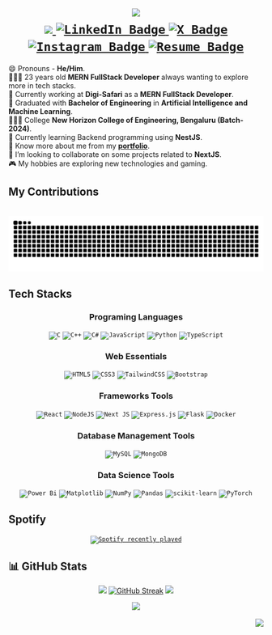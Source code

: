 <div id="header" align="center">
  <h1>
    <img src="https://readme-typing-svg.herokuapp.com?font=JetBrains+Mono&weight=600&pause=1000&color=BD03F7&center=true&vCenter=true&width=500&height=70&size=32&duration=4000&lines=Hello+There!+👋;+I'm+Rohan+Rai!;" />
    <br>
    <div id="badges">
      <a href="mailto:rohan.rai932@outlook.com">
        <code><img src="https://img.shields.io/badge/Gmail-333333?style=for-the-badge&logo=gmail&logoColor=red" /></code>
      </a>
      <a href="https://linkedin.com/in/rohxnrai">
        <code><img src="https://img.shields.io/badge/LinkedIn-blue?logo=linkedin&logoColor=white&style=for-the-badge" alt="LinkedIn Badge"/></code>
      </a>
      <a href="https://x.com/rohxnrai">
        <code><img src="https://img.shields.io/badge/X-black?style=for-the-badge&logo=X&logoColor=white" alt="X Badge"/></code>
      </a>
      <a href="https://instagram.com/rohxn_rai">
        <code><img src="https://img.shields.io/badge/Instagram-%23E4405F.svg?style=for-the-badge&logo=Instagram&logoColor=white" alt="Instagram Badge"/></code>
      </a>
      <a href="https://portfolio-rohan-rai.vercel.app/">
        <code><img src="https://img.shields.io/badge/Portfolio-purple?style=for-the-badge&logo=thirdweb&logoColor=white" alt="Resume Badge"/></code>
      </a>
    </div>
  </h1>
</div>

😄 Pronouns - **He/Him**. <br>
👩🏻‍💻 23 years old **MERN FullStack Developer** always wanting to explore more in tech stacks. <br>
🏢 Currently working at **Digi-Safari** as a **MERN FullStack Developer**. <br>
🧠 Graduated with **Bachelor of Engineering** in **Artificial Intelligence and Machine Learning**. <br>
👩🏻‍🎓 College **New Horizon College of Engineering, Bengaluru (Batch-2024)**. <br>
🌱 Currently learning Backend programming using **NestJS**. <br>
📄 Know more about me from my **[portfolio](https://portfolio-rohan-rai.vercel.app/)**. <br>
💭 I’m looking to collaborate on some projects related to **NextJS**.<br>
🎮 My hobbies are exploring new technologies and gaming. <br>

<div>
  <!-- 
  🐍🐍
  -->
  <h2>My Contributions</h2>
  
  <br>

  
<div align="center">
  <img src="https://raw.githubusercontent.com/rohxn-rai/rohxn-rai/output/github-contribution-grid-snake-dark.svg?palette=github-dark" alt="Snake animation" /> <br>
</div>

</div>

<h2>Tech Stacks</h2>

<div id="tech stack" align="center">

<h3>Programing Languages</h3>

<code>![C](https://img.shields.io/badge/c-%2300599C.svg?style=for-the-badge&logo=c&logoColor=white)</code>
<code>![C++](https://img.shields.io/badge/c++-%2300599C.svg?style=for-the-badge&logo=c%2B%2B&logoColor=white)</code>
<code>![C#](https://img.shields.io/badge/c%23-%23239120.svg?style=for-the-badge&logo=csharp&logoColor=white)</code>
<code>![JavaScript](https://img.shields.io/badge/javascript-%23323330.svg?style=for-the-badge&logo=javascript&logoColor=%23F7DF1E)</code>
<code>![Python](https://img.shields.io/badge/python-3670A0?style=for-the-badge&logo=python&logoColor=ffdd54)</code>
<code>![TypeScript](https://img.shields.io/badge/typescript-%23007ACC.svg?style=for-the-badge&logo=typescript&logoColor=white)</code> <br>

<h3>Web Essentials</h3>

<code>![HTML5](https://img.shields.io/badge/html5-%23E34F26.svg?style=for-the-badge&logo=html5&logoColor=white)</code>
<code>![CSS3](https://img.shields.io/badge/css3-%231572B6.svg?style=for-the-badge&logo=css3&logoColor=white)</code>
<code>![TailwindCSS](https://img.shields.io/badge/tailwindcss-%2338B2AC.svg?style=for-the-badge&logo=tailwind-css&logoColor=white)</code>
<code>![Bootstrap](https://img.shields.io/badge/bootstrap-%238511FA.svg?style=for-the-badge&logo=bootstrap&logoColor=white)</code> <br>

<h3>Frameworks Tools</h3>

<code>![React](https://img.shields.io/badge/react-%2320232a.svg?style=for-the-badge&logo=react&logoColor=%2361DAFB)</code>
<code>![NodeJS](https://img.shields.io/badge/node.js-6DA55F?style=for-the-badge&logo=node.js&logoColor=white)</code>
<code>![Next JS](https://img.shields.io/badge/Next-black?style=for-the-badge&logo=next.js&logoColor=white)</code>
<code>![Express.js](https://img.shields.io/badge/express.js-%23404d59.svg?style=for-the-badge&logo=express&logoColor=%2361DAFB)</code>
<code>![Flask](https://img.shields.io/badge/flask-%23000.svg?style=for-the-badge&logo=flask&logoColor=white)</code>
<code>![Docker](https://img.shields.io/badge/docker-%230db7ed.svg?style=for-the-badge&logo=docker&logoColor=white)</code><br>

<h3>Database Management Tools</h3>

<code>![MySQL](https://img.shields.io/badge/mysql-4479A1.svg?style=for-the-badge&logo=mysql&logoColor=white)</code>
<code>![MongoDB](https://img.shields.io/badge/MongoDB-%234ea94b.svg?style=for-the-badge&logo=mongodb&logoColor=white)</code><br>

<h3>Data Science Tools</h3>

<code>![Power Bi](https://img.shields.io/badge/power_bi-F2C811?style=for-the-badge&logo=powerbi&logoColor=black)</code>
<code>![Matplotlib](https://img.shields.io/badge/Matplotlib-%23ffffff.svg?style=for-the-badge&logo=Matplotlib&logoColor=black)</code>
<code>![NumPy](https://img.shields.io/badge/numpy-%23013243.svg?style=for-the-badge&logo=numpy&logoColor=white)</code>
<code>![Pandas](https://img.shields.io/badge/pandas-%23150458.svg?style=for-the-badge&logo=pandas&logoColor=white)</code>
<code>![scikit-learn](https://img.shields.io/badge/scikit--learn-%23F7931E.svg?style=for-the-badge&logo=scikit-learn&logoColor=white)</code>
<code>![PyTorch](https://img.shields.io/badge/PyTorch-%23EE4C2C.svg?style=for-the-badge&logo=PyTorch&logoColor=white)</code><br>

</div>

## Spotify


<div align="center">

<code>[<img src="https://spotify-recently-played-readme.vercel.app/api?user=38qsqesuqes1woaigmsm9bejj&count=5&unique=true" alt="Spotify recently played" />](https://open.spotify.com/user/38qsqesuqes1woaigmsm9bejj)</code>

</div>

<div id="github-stats">

## 📊 GitHub Stats

<div align="center">
  
![](https://github-readme-stats.vercel.app/api/top-langs/?username=rohxn-rai&theme=transparent&hide_border=true&include_all_commits=true&count_private=true&layout=pie&hide=jupyter%20notebook)
[![GitHub Streak](https://github-readme-streak-stats.herokuapp.com?user=rohxn-rai&theme=transparent&hide_border=true)](https://git.io/streak-stats)
![](https://github-profile-trophy.vercel.app/?username=rohxn-rai&theme=transparent&no-frame=true&no-bg=true&margin-w=2)

</div>

</div>

<!-- ![](https://github-readme-stats.vercel.app/api?username=rohxn-rai&theme=transparent&hide_border=true&include_all_commits=true&count_private=tru&show_icons=true&rank_icon=github)
![](https://github-contributor-stats.vercel.app/api?username=rohxn-rai&limit=2&theme=transparent&hide_border=true&combine_all_yearly_contributions=true) -->

<div align="center">

![](https://quotes-github-readme.vercel.app/api?type=horizontal&theme=transparent)

</div>

<img align="right" src="https://komarev.com/ghpvc/?username=rohxn-rai&style=flat" />
